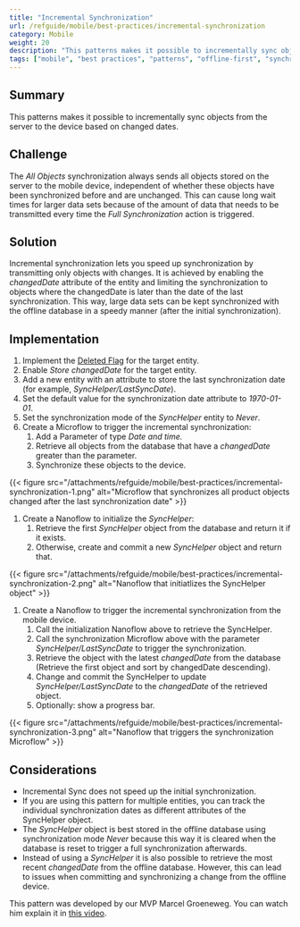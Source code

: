 ```yaml
---
title: "Incremental Synchronization"
url: /refguide/mobile/best-practices/incremental-synchronization
category: Mobile
weight: 20
description: "This patterns makes it possible to incrementally sync objects from the server to the device based on changed dates."
tags: ["mobile", "best practices", "patterns", "offline-first", "synchronization"]
---
```

## Summary

This patterns makes it possible to incrementally sync objects from the server to the device based on changed dates.

## Challenge

The *All Objects* synchronization always sends all objects stored on the server to the mobile device, independent of whether these objects have been synchronized before and are unchanged. This can cause long wait times for larger data sets because of the amount of data that needs to be transmitted every time the *Full Synchronization* action is triggered.

## Solution

Incremental synchronization lets you speed up synchronization by transmitting only objects with changes. It is achieved by enabling the *changedDate* attribute of the entity and limiting the synchronization to objects where the changedDate is later than the date of the last synchronization. This way, large data sets can be kept synchronized with the offline database in a speedy manner (after the initial synchronization).

## Implementation

1. Implement the [Deleted Flag](/refguide/mobile/best-practices/deleted-flag) for the target entity.
2. Enable *Store changedDate* for the target entity.
3. Add a new entity with an attribute to store the last synchronization date (for example, *SyncHelper/LastSyncDate*).
4. Set the default value for the synchronization date attribute to *1970-01-01*.
5. Set the synchronization mode of the *SyncHelper* entity to *Never*.
6. Create a Microflow to trigger the incremental synchronization:
    1. Add a Parameter of type *Date and time.*
    2. Retrieve all objects from the database that have a *changedDate* greater than the parameter.
    3. Synchronize these objects to the device.

{{< figure src="/attachments/refguide/mobile/best-practices/incremental-synchronization-1.png" alt="Microflow that synchronizes all product objects changed after the last synchronization date" >}}

1. Create a Nanoflow to initialize the *SyncHelper*:
    1. Retrieve the first *SyncHelper* object from the database and return it if it exists.
    2. Otherwise, create and commit a new *SyncHelper* object and return that.

{{< figure src="/attachments/refguide/mobile/best-practices/incremental-synchronization-2.png" alt="Nanoflow that initiatlizes the SyncHelper object" >}}

1. Create a Nanoflow to trigger the incremental synchronization from the mobile device.
    1. Call the initialization Nanoflow above to retrieve the SyncHelper.
    2. Call the synchronization Microflow above with the parameter *SyncHelper/LastSyncDate* to trigger the synchronization.
    3. Retrieve the object with the latest *changedDate* from the database (Retrieve the first object and sort by changedDate descending).
    4. Change and commit the SyncHelper to update *SyncHelper/LastSyncDate* to the *changedDate* of the retrieved object.
    5. Optionally: show a progress bar.

{{< figure src="/attachments/refguide/mobile/best-practices/incremental-synchronization-3.png" alt="Nanoflow that triggers the synchronization Microflow" >}}

## Considerations

- Incremental Sync does not speed up the initial synchronization.
- If you are using this pattern for multiple entities, you can track the individual synchronization dates as different attributes of the SyncHelper object.
- The *SyncHelper* object is best stored in the offline database using synchronization mode *Never* because this way it is cleared when the database is reset to trigger a full synchronization afterwards.
- Instead of using a *SyncHelper* it is also possible to retrieve the most recent *changedDate* from the offline database. However, this can lead to issues when committing and synchronizing a change from the offline device.

This pattern was developed by our MVP Marcel Groeneweg. You can watch him explain it in [this video](https://www.mendix.com/videos/lightning-fast-native-sync-for-large-data-sets/).